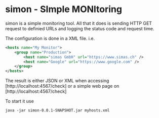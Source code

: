 # simon - SImple MONItoring

simon is a simple monitoring tool.
All that it does is sending HTTP GET request to definied URLs and logging the status code and request time.

The configuration is done in a XML file. i.e.

``` xml
<hosts name="My Monitor">
    <group name="Production">
        <host name="simas GmbH" url="https://www.simas.ch" />
        <host name="Google" url="https://www.google.com" />
    </group>
</hosts>
```

The result is either JSON or XML when accessing [http://localhost:4567/check] or a simple web page on [http://localhost:4567/check]

To start it use

```
java -jar simon-0.0.1-SNAPSHOT.jar myhosts.xml
```
